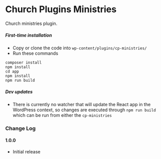 # Church Plugins Ministries
Church ministries plugin.

##### First-time installation  #####

- Copy or clone the code into `wp-content/plugins/cp-ministries/`
- Run these commands
```
composer install
npm install
cd app
npm install
npm run build
```

##### Dev updates  #####

- There is currently no watcher that will update the React app in the WordPress context, so changes are executed through `npm run build` which can be run from either the `cp-ministries`

### Change Log

#### 1.0.0
* Initial release
